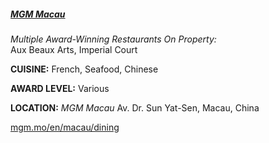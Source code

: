 <h5><a href="//www.mgm.mo/en/macau/dining" target="_blank" onclick="ga('send', 'event', 'OutBoundLinks', '//www.mgm.mo/en/macau/dining', 'MGM Macau');">MGM Macau</a></h5>

<p class="mt-0"><em class="text-purple">Multiple Award-Winning Restaurants On Property:</em><br>
Aux Beaux Arts, Imperial Court</p>

**CUISINE:** French, Seafood, Chinese

**AWARD LEVEL:** Various

**LOCATION:** *MGM Macau*
Av. Dr. Sun Yat-Sen, Macau, China

<a href="//www.mgm.mo/en/macau/dining" target="_blank" onclick="ga('send', 'event', 'OutBoundLinks', '//www.mgm.mo/en/macau/dining', 'MGM Macau');">mgm.mo/en/macau/dining</a>

